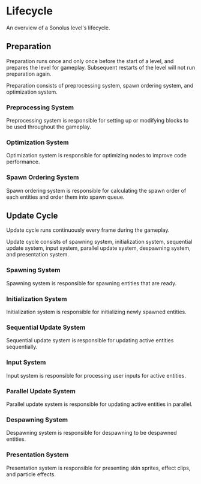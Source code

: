 # Lifecycle

An overview of a Sonolus level's lifecycle.

## Preparation

Preparation runs once and only once before the start of a level, and prepares the level for gameplay. Subsequent restarts of the level will not run preparation again.

Preparation consists of preprocessing system, spawn ordering system, and optimization system.

### Preprocessing System

Preprocessing system is responsible for setting up or modifying blocks to be used throughout the gameplay.

### Optimization System

Optimization system is responsible for optimizing nodes to improve code performance.

### Spawn Ordering System

Spawn ordering system is responsible for calculating the spawn order of each entities and order them into spawn queue.

## Update Cycle

Update cycle runs continuously every frame during the gameplay.

Update cycle consists of spawning system, initialization system, sequential update system, input system, parallel update system, despawning system, and presentation system.

### Spawning System

Spawning system is responsible for spawning entities that are ready.

### Initialization System

Initialization system is responsible for initializing newly spawned entities.

### Sequential Update System

Sequential update system is responsible for updating active entities sequentially.

### Input System

Input system is responsible for processing user inputs for active entities.

### Parallel Update System

Parallel update system is responsible for updating active entities in parallel.

### Despawning System

Despawning system is responsible for despawning to be despawned entities.

### Presentation System

Presentation system is responsible for presenting skin sprites, effect clips, and particle effects.
